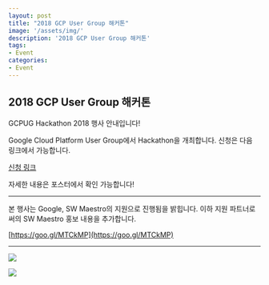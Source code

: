 ```yaml
---
layout: post
title: "2018 GCP User Group 해커톤"
image: '/assets/img/'
description: '2018 GCP User Group 해커톤'
tags:
- Event
categories:
- Event
---
```



## 2018 GCP User Group 해커톤

GCPUG Hackathon 2018 행사 안내입니다!

Google Cloud Platform User Group에서 Hackathon을 개최합니다. 
신청은 다음 링크에서 가능합니다. 

[신청 링크](https://goo.gl/gnmVFk)

자세한 내용은 포스터에서 확인 가능합니다!

---

본 행사는 Google, SW Maestro의 지원으로 진행됨을 밝힙니다.
이하 지원 파트너로써의 SW Maestro 홍보 내용을 추가합니다.

[https://goo.gl/MTCkMP](https://goo.gl/MTCkMP)

---

![](https://scontent-icn1-1.xx.fbcdn.net/v/t1.0-0/29063652_550309755331900_2856184708180475904_o.jpg?oh=ad64c23850a99be1c80baf8bc8b68712&oe=5B41310A)

![](https://scontent-icn1-1.xx.fbcdn.net/v/t1.0-0/28951820_550312675331608_2732906841703972864_o.jpg?oh=050af79c1b151fe418e733310e6dd2e3&oe=5B055CE0)

